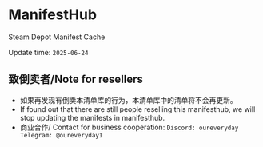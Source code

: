 # ManifestHub

Steam Depot Manifest Cache

Update time: `2025-06-24`

## 致倒卖者/Note for resellers

* 如果再发现有倒卖本清单库的行为，本清单库中的清单将不会再更新。
* If found out that there are still people reselling this manifesthub, we will stop updating the manifests in manifesthub.
* 商业合作/ Contact for business cooperation: `Discord: oureveryday  Telegram: @oureveryday1`
